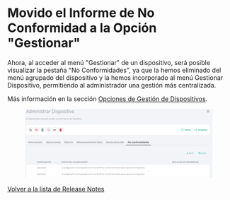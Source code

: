 # Movido el Informe de No Conformidad a la Opción "Gestionar"

Ahora, al acceder al menú "Gestionar" de un dispositivo, será posible visualizar la pestaña "No Conformidades", ya que la hemos eliminado del menú agrupado del dispositivo y la hemos incorporado al menú Gestionar Dispositivo, permitiendo al administrador una gestión más centralizada.

Más información en la sección [Opciones de Gestión de Dispositivos](../../portal/dispositivos/lista-de-dispositivos/opciones-de-administracion-de-dispositivos-1.md).

<figure><img src="../../.gitbook/assets/image (274).png" alt=""><figcaption></figcaption></figure>

[Volver a la lista de Release Notes](broken-reference)
